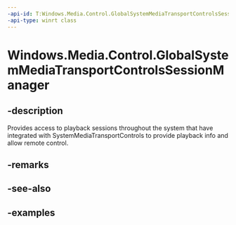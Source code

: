 ```yaml
---
-api-id: T:Windows.Media.Control.GlobalSystemMediaTransportControlsSessionManager
-api-type: winrt class
---
```


<!-- Class syntax.
public class GlobalSystemMediaTransportControlsSessionManager 
-->

# Windows.Media.Control.GlobalSystemMediaTransportControlsSessionManager

## -description
Provides access to playback sessions throughout the system that have integrated with SystemMediaTransportControls to provide playback info and allow remote control. 

## -remarks

## -see-also

## -examples

